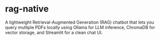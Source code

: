 # rag-native
A lightweight Retrieval-Augmented Generation (RAG) chatbot that lets you query multiple PDFs locally using Ollama  for LLM inference, ChromaDB  for vector storage, and Streamlit  for a clean chat UI.
